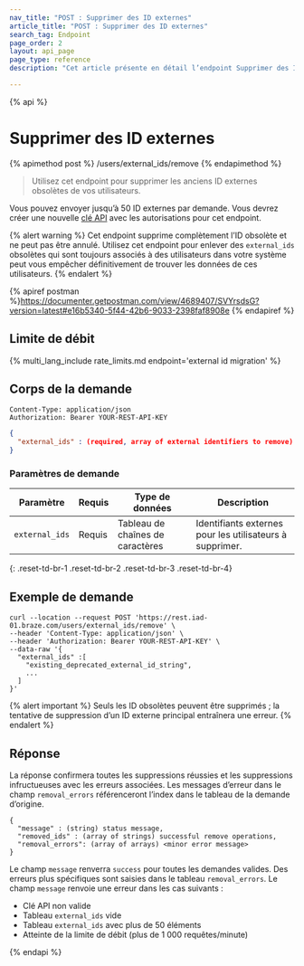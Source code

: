 ```yaml
---
nav_title: "POST : Supprimer des ID externes"
article_title: "POST : Supprimer des ID externes"
search_tag: Endpoint
page_order: 2
layout: api_page
page_type: reference
description: "Cet article présente en détail l’endpoint Supprimer des ID externes."

---
```

{% api %}
# Supprimer des ID externes
{% apimethod post %}
/users/external_ids/remove
{% endapimethod %}

> Utilisez cet endpoint pour supprimer les anciens ID externes obsolètes de vos utilisateurs. 

Vous pouvez envoyer jusqu’à 50 ID externes par demande. Vous devrez créer une nouvelle [clé API]({{site.baseurl}}/api/api_key/) avec les autorisations pour cet endpoint.

{% alert warning %}
Cet endpoint supprime complètement l’ID obsolète et ne peut pas être annulé. Utilisez cet endpoint pour enlever des `external_ids` obsolètes qui sont toujours associés à des utilisateurs dans votre système peut vous empêcher définitivement de trouver les données de ces utilisateurs.
{% endalert %}

{% apiref postman %}https://documenter.getpostman.com/view/4689407/SVYrsdsG?version=latest#e16b5340-5f44-42b6-9033-2398faf8908e {% endapiref %}

## Limite de débit

{% multi_lang_include rate_limits.md endpoint='external id migration' %}

## Corps de la demande

```
Content-Type: application/json
Authorization: Bearer YOUR-REST-API-KEY
```

```json
{
  "external_ids" : (required, array of external identifiers to remove)
}
```

### Paramètres de demande

| Paramètre | Requis | Type de données | Description |
| --------- | ---------| --------- | ----------- |
| `external_ids` | Requis | Tableau de chaînes de caractères | Identifiants externes pour les utilisateurs à supprimer. |
{: .reset-td-br-1 .reset-td-br-2 .reset-td-br-3  .reset-td-br-4}

## Exemple de demande
```
curl --location --request POST 'https://rest.iad-01.braze.com/users/external_ids/remove' \
--header 'Content-Type: application/json' \
--header 'Authorization: Bearer YOUR-REST-API-KEY' \
--data-raw '{
  "external_ids" :[
    "existing_deprecated_external_id_string",
    ...
  ]
}'
```
{% alert important %}
Seuls les ID obsolètes peuvent être supprimés ; la tentative de suppression d’un ID externe principal entraînera une erreur.
{% endalert %}

## Réponse 
La réponse confirmera toutes les suppressions réussies et les suppressions infructueuses avec les erreurs associées. Les messages d’erreur dans le champ `removal_errors` référenceront l’index dans le tableau de la demande d’origine.

```
{
  "message" : (string) status message,
  "removed_ids" : (array of strings) successful remove operations,
  "removal_errors": (array of arrays) <minor error message>
}
```

Le champ `message` renverra `success` pour toutes les demandes valides. Des erreurs plus spécifiques sont saisies dans le tableau `removal_errors`. Le champ `message` renvoie une erreur dans les cas suivants :
- Clé API non valide
- Tableau `external_ids` vide
- Tableau `external_ids` avec plus de 50 éléments
- Atteinte de la limite de débit (plus de 1 000 requêtes/minute)

{% endapi %}
